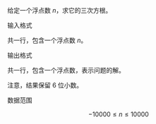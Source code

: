 给定一个浮点数 $n$，求它的三次方根。

输入格式

共一行，包含一个浮点数 $n$。

输出格式

共一行，包含一个浮点数，表示问题的解。

注意，结果保留 $6$ 位小数。

数据范围

$$−10000 \le n \le 10000$$
